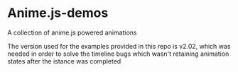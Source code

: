 # Anime.js-demos
A collection of anime.js powered animations

The version used for the examples provided in this repo is v2.02, which was needed in order 
to solve the timeline bugs which wasn't retaining animation states after the istance was completed
